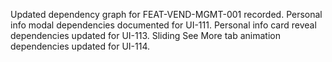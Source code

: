 Updated dependency graph for FEAT-VEND-MGMT-001 recorded.
Personal info modal dependencies documented for UI-111.
Personal info card reveal dependencies updated for UI-113.
Sliding See More tab animation dependencies updated for UI-114.
